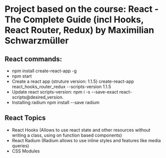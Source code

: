 # Project based on the course: React - The Complete Guide (incl Hooks, React Router, Redux) by Maximilian Schwarzmüller


## React commands:

- npm install create-react-app -g
- npm start
- Create a react app (struture version: 1.1.5) 
create-react-app react_hooks_router_redux --scripts-version 1.1.5
- Update react scripts-version: 
npm i -s --save-exact react-scripts@desired_version.
- Installing radium 
npm install --save radium 


## React Topics

- React Hooks (Allows to use react state and other resources without writing a class, using on function based components)
- React Radium (Radium allows to use inline styles and features like media queries)
- CSS Modules
